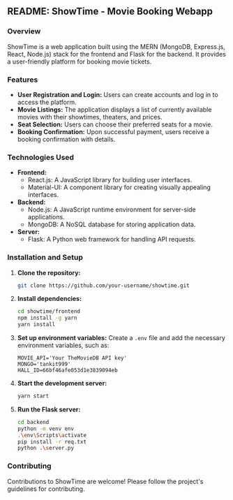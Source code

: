 ## README: ShowTime - Movie Booking Webapp

### Overview

ShowTime is a web application built using the MERN (MongoDB, Express.js, React, Node.js) stack for the frontend and Flask for the backend. It provides a user-friendly platform for booking movie tickets. 

### Features

* **User Registration and Login:** Users can create accounts and log in to access the platform.
* **Movie Listings:** The application displays a list of currently available movies with their showtimes, theaters, and prices.
* **Seat Selection:** Users can choose their preferred seats for a movie.
* **Booking Confirmation:** Upon successful payment, users receive a booking confirmation with details.

### Technologies Used

* **Frontend:**
  * React.js: A JavaScript library for building user interfaces.
  * Material-UI: A component library for creating visually appealing interfaces.
* **Backend:**
  * Node.js: A JavaScript runtime environment for server-side applications.
  * MongoDB: A NoSQL database for storing application data.
* **Server:**
  * Flask: A Python web framework for handling API requests.

### Installation and Setup

1. **Clone the repository:**
   ```bash
   git clone https://github.com/your-username/showtime.git
   ```
2. **Install dependencies:**
   ```bash
   cd showtime/frontend
   npm install -g yarn
   yarn install
   ```
3. **Set up environment variables:**
   Create a `.env` file and add the necessary environment variables, such as:
   ```
   MOVIE_API='Your TheMovieDB API key'
   MONGO='tankit999'
   HALL_ID=66bf46afe053d1e3839094eb
   ```
4. **Start the development server:**
   ```bash
   yarn start
   ```
5. **Run the Flask server:**
   ```bash
   cd backend
   python -m venv env
   .\env\Scripts\activate
   pip install -r req.txt
   python .\server.py
   ```

### Contributing

Contributions to ShowTime are welcome! Please follow the project's guidelines for contributing.
